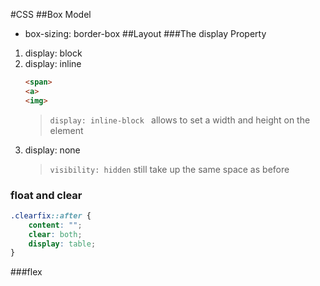 #CSS
##Box Model
- box-sizing: border-box
##Layout
###The display Property
1. display: block
1. display: inline
	```html
	<span>
	<a>
	<img>
	```
	> `display: inline-block `
	 allows to set a width and height on the element
1. display: none
	> `visibility: hidden` 
	still take up the same space as before

### float and clear
```css
.clearfix::after {
    content: "";
    clear: both;
    display: table;
}
```
###flex